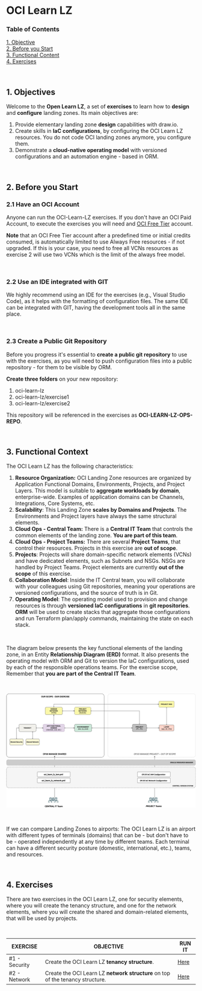 # OCI Learn LZ

### **Table of Contents**

[1. Objective](#1-objective)</br>
[2. Before you Start](#2-before-you-start)</br>
[3. Functional Content](#3-functional-context)</br>
[4. Exercises](#4-exercises)</br>

&nbsp; 

## 1. Objectives

Welcome to the **Open Learn LZ**, a set of **exercises** to learn how to **design** and **configure** landing zones. Its main objectives are: 
1. Provide elementary landing zone **design** capabilities with draw.io.
2. Create skills in **IaC configurations**, by configuring the OCI Learn LZ resources. You do not code OCI landing zones anymore, you configure them.
3. Demonstrate a **cloud-native operating model** with versioned configurations and an automation engine - based in ORM.

&nbsp; 

## 2. Before you Start
### 2.1 Have an OCI Account
Anyone can run the OCI-Learn-LZ exercises. If you don't have an OCI Paid Account, to execute the exercises you will need and [OCI Free Tier](https://docs.oracle.com/en-us/iaas/Content/FreeTier/freetier.htm) account.

**Note** that an OCI Free Tier account after a predefined time or initial credits consumed, is automatically limited to use Always Free resources - if not upgraded. If this is your case, you need to free all VCNs resources as exercise 2 will use two VCNs which is the limit of the always free model.


&nbsp; 

### 2.2 Use an IDE integrated with GIT 
We highly recommend using an IDE for the exercises (e.g., Visual Studio Code), as it helps with the formatting of configuration files. The same IDE can be integrated with GIT, having the development tools all in the same place.

&nbsp; 

### 2.3 Create a Public Git Repository
Before you progress it's essential to **create a public git repository** to use with the exercises, as you will need to push configuration files into a public repository - for them to be visible by ORM. 

**Create three folders** on your new repository:
1. oci-learn-lz
2. oci-learn-lz/exercise1
3. oci-learn-lz/exercise2

This repository will be referenced in the exercises as **OCI-LEARN-LZ-OPS-REPO**.

&nbsp; 



## 3. Functional Context 


The OCI Learn LZ has the following characteristics:

1. **Resource Organization:** OCI Landing Zone resources are organized by Application Functional Domains, Environments, Projects, and Project Layers. This model is suitable to **aggregate workloads by domain**, enterprise-wide. Examples of application domains can be Channels, Integrations, Core Systems, etc.
2. **Scalability**: This Landing Zone **scales by Domains and Projects**. The Environments and Project layers have always the same structural elements.
3. **Cloud Ops - Central Team:** There is a **Central IT Team** that controls the common elements of the landing zone. **You are part of this team**.
4. **Cloud Ops - Project Teams:** There are several **Project Teams**, that control their resources. Projects in this exercise are **out of scope**.
5. **Projects**: Projects will share domain-specific network elements (VCNs) and have dedicated elements, such as Subnets and NSGs. NSGs are handled by Project Teams. Project elements are currently **out of the scope** of this exercise.
6. **Collaboration Model**: Inside the IT Central team, you will collaborate with your colleagues using Git repositories, meaning your operations are versioned configurations, and the source of truth is in Git.
7. **Operating Model**: The operating model used to provision and change resources is through **versioned IaC configurations** in **git repositories**. **ORM** will be used to create stacks that aggregate those configurations and run Terraform plan/apply commands, maintaining the state on each stack.

&nbsp; 


The diagram below presents the key functional elements of the landing zone, in an Entity **Relationship Diagram (ERD)** format. It also presents the operating model with ORM and Git to version the IaC configurations, used by each of the responsible operations teams. For the exercise scope, Remember that **you are part of the Central IT Team**.

&nbsp; 


<img src="diagrams/oci_learn_lz-fun-erd.jpg" alt= “” width="1200" height="value">

&nbsp; 

If we can compare Landing Zones to airports: The OCI Learn LZ is an airport with different types of terminals (domains) that can be - but don't have to be - operated independently at any time by different teams. Each terminal can have a different security posture (domestic, international, etc.), teams, and resources.

&nbsp; 

## 4. Exercises 

There are two exercises in the OCI Learn LZ, one for security elements, where you will create the tenancy structure, and one for the network elements, where you will create the shared and domain-related elements, that will be used by projects.

&nbsp; 

| EXERCISE | OBJECTIVE  | RUN IT |  
|---|---|---|
| #1 - Security | Create the OCI Learn LZ **tenancy structure**. | [Here](/examples/oci-learn-lz/exercise1/readme.md)|
| #2 - Network | Create the OCI Learn LZ **network structure** on top of the tenancy structure.| [Here](/examples/oci-learn-lz/exercise2/readme.md)||